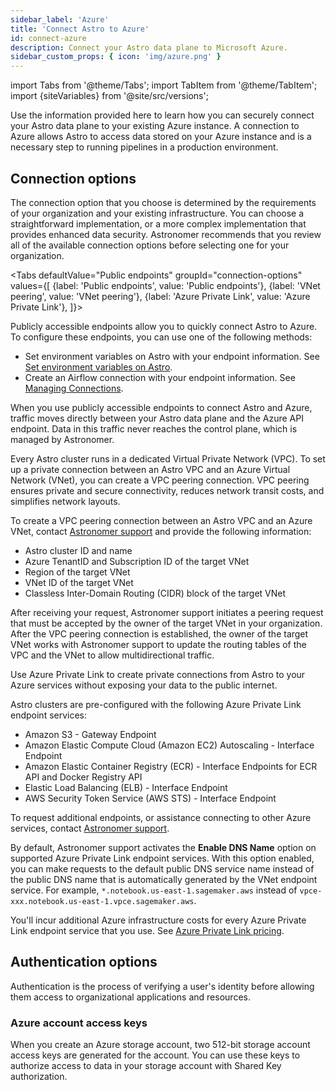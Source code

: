 ```yaml
---
sidebar_label: 'Azure'
title: 'Connect Astro to Azure'
id: connect-azure
description: Connect your Astro data plane to Microsoft Azure.
sidebar_custom_props: { icon: 'img/azure.png' }
---
```


import Tabs from '@theme/Tabs';
import TabItem from '@theme/TabItem';
import {siteVariables} from '@site/src/versions';

Use the information provided here to learn how you can securely connect your Astro data plane to your existing Azure instance. A connection to Azure allows Astro to access data stored on your Azure instance and is a necessary step to running pipelines in a production environment.

## Connection options

The connection option that you choose is determined by the requirements of your organization and your existing infrastructure. You can choose a straightforward implementation, or a more complex implementation that provides enhanced data security. Astronomer recommends that you review all of the available connection options before selecting one for your organization.

<Tabs
    defaultValue="Public endpoints"
    groupId="connection-options"
    values={[
        {label: 'Public endpoints', value: 'Public endpoints'},
        {label: 'VNet peering', value: 'VNet peering'},
        {label: 'Azure Private Link', value: 'Azure Private Link'},
    ]}>
<TabItem value="Public endpoints">

Publicly accessible endpoints allow you to quickly connect Astro to Azure. To configure these endpoints, you can use one of the following methods:

- Set environment variables on Astro with your endpoint information. See [Set environment variables on Astro](environment-variables.md).
- Create an Airflow connection with your endpoint information. See [Managing Connections](https://airflow.apache.org/docs/apache-airflow/stable/howto/connection.html).

When you use publicly accessible endpoints to connect Astro and Azure, traffic moves directly between your Astro data plane and the Azure API endpoint. Data in this traffic never reaches the control plane, which is managed by Astronomer.

</TabItem>

<TabItem value="VNet peering">

Every Astro cluster runs in a dedicated Virtual Private Network (VPC). To set up a private connection between an Astro VPC and an Azure Virtual Network (VNet), you can create a VPC peering connection. VPC peering ensures private and secure connectivity, reduces network transit costs, and simplifies network layouts.

To create a VPC peering connection between an Astro VPC and an Azure VNet, contact [Astronomer support](https://cloud.astronomer.io/support) and provide the following information:

- Astro cluster ID and name
- Azure TenantID and Subscription ID of the target VNet
- Region of the target VNet
- VNet ID of the target VNet
- Classless Inter-Domain Routing (CIDR) block of the target VNet

After receiving your request, Astronomer support initiates a peering request that must be accepted by the owner of the target VNet in your organization. After the VPC peering connection is established, the owner of the target VNet works with Astronomer support to update the routing tables of the VPC and the VNet to allow multidirectional traffic.

</TabItem>

<TabItem value="Azure Private Link">

Use Azure Private Link to create private connections from Astro to your Azure services without exposing your data to the public internet.

Astro clusters are pre-configured with the following Azure Private Link endpoint services:

- Amazon S3 - Gateway Endpoint
- Amazon Elastic Compute Cloud (Amazon EC2) Autoscaling - Interface Endpoint
- Amazon Elastic Container Registry (ECR) - Interface Endpoints for ECR API and Docker Registry API
- Elastic Load Balancing (ELB)  - Interface Endpoint
- AWS Security Token Service (AWS STS) - Interface Endpoint

To request additional endpoints, or assistance connecting to other Azure services, contact [Astronomer support](https://cloud.astronomer.io/support).

By default, Astronomer support activates the **Enable DNS Name** option on supported Azure Private Link endpoint services.  With this option enabled, you can make requests to the default public DNS service name instead of the public DNS name that is automatically generated by the VNet endpoint service. For example, `*.notebook.us-east-1.sagemaker.aws` instead of `vpce-xxx.notebook.us-east-1.vpce.sagemaker.aws`.

You'll incur additional Azure infrastructure costs for every Azure Private Link endpoint service that you use.  See [Azure Private Link pricing](https://azure.microsoft.com/en-us/pricing/details/private-link/).

</TabItem>

</Tabs>

## Authentication options

Authentication is the process of verifying a user's identity before allowing them access to organizational applications and resources.

### Azure account access keys

When you create an Azure storage account, two 512-bit storage account access keys are generated for the account. You can use these keys to authorize access to data in your storage account with Shared Key authorization.
